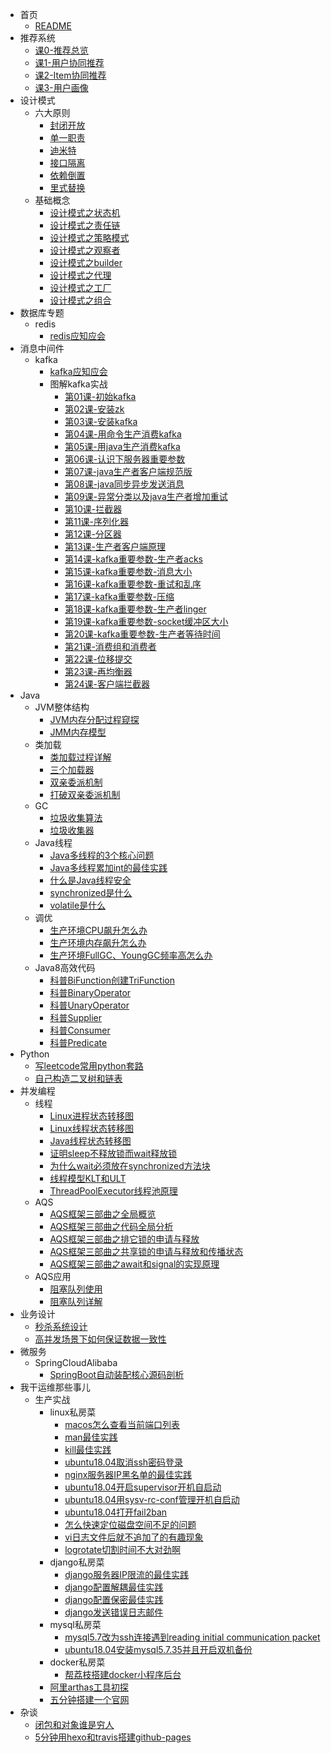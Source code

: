 * 首页
  * [README](README.md)
* 推荐系统
  * [课0-推荐总览](推荐系统/0推荐总览.md)
  * [课1-用户协同推荐](推荐系统/1用户协同推荐.md)
  * [课2-Item协同推荐](推荐系统/2Item协同推荐.md)
  * [课3-用户画像](推荐系统/3用户画像.md)
* 设计模式
  * 六大原则
      * [封闭开放](设计模式/六大原则/封闭开放.md)
      * [单一职责](设计模式/六大原则/单一职责.md)
      * [迪米特](设计模式/六大原则/迪米特.md)
      * [接口隔离](设计模式/六大原则/接口隔离.md)
      * [依赖倒置](设计模式/六大原则/依赖倒置.md)
      * [里式替换](设计模式/六大原则/里式替换.md)
  * 基础概念
      * [设计模式之状态机](设计模式/基础概念/设计模式之状态机.md)
      * [设计模式之责任链](设计模式/基础概念/设计模式之责任链.md)
      * [设计模式之策略模式](设计模式/基础概念/设计模式之策略模式.md)
      * [设计模式之观察者](设计模式/基础概念/设计模式之观察者.md)
      * [设计模式之builder](设计模式/基础概念/设计模式之builder.md)
      * [设计模式之代理](设计模式/基础概念/设计模式之代理.md)
      * [设计模式之工厂](设计模式/基础概念/设计模式之工厂.md)
      * [设计模式之组合](设计模式/基础概念/设计模式之组合模式.md)
* 数据库专题
  * redis
     * [redis应知应会](数据库专题/redis应知应会.md)
* 消息中间件
  * kafka
      * [kafka应知应会](消息中间件/kafka应知应会.md)
      * 图解kafka实战
         * [第01课-初始kafka](消息中间件/图解kafka实战/第1课初始kafka.md)
         * [第02课-安装zk](消息中间件/图解kafka实战/第2课安装zookeeper.md)
         * [第03课-安装kafka](消息中间件/图解kafka实战/第3课安装kafka.md)
         * [第04课-用命令生产消费kafka](消息中间件/图解kafka实战/第4课用命令生产消费kafka.md)
         * [第05课-用java生产消费kafka](消息中间件/图解kafka实战/第5课用java生产消费kafka初级版.md)
         * [第06课-认识下服务器重要参数](消息中间件/图解kafka实战/第6课认识下服务器重要参数.md)
         * [第07课-java生产者客户端规范版](消息中间件/图解kafka实战/第7课java生产者客户端规范版.md)
         * [第08课-java同步异步发送消息](消息中间件/图解kafka实战/第8课java同步异步发送消息.md)
         * [第09课-异常分类以及java生产者增加重试](消息中间件/图解kafka实战/第9课异常分类以及java生产者增加重试.md)
         * [第10课-拦截器](消息中间件/图解kafka实战/第10课拦截器.md)
         * [第11课-序列化器](消息中间件/图解kafka实战/第11课序列化器.md)
         * [第12课-分区器](消息中间件/图解kafka实战/第12课分区器.md)
         * [第13课-生产者客户端原理](消息中间件/图解kafka实战/第13课生产者客户端原理.md)
         * [第14课-kafka重要参数-生产者acks](消息中间件/图解kafka实战/第14课kafka重要参数-生产者acks.md)
         * [第15课-kafka重要参数-消息大小](消息中间件/图解kafka实战/第15课kafka重要参数-消息大小.md)
         * [第16课-kafka重要参数-重试和乱序](消息中间件/图解kafka实战/第16课kafka重要参数-生产者重试和乱序.md)
         * [第17课-kafka重要参数-压缩](消息中间件/图解kafka实战/第17课kafka重要参数-压缩.md)
         * [第18课-kafka重要参数-生产者linger](消息中间件/图解kafka实战/第18课kafka重要参数-生产者linger.md)
         * [第19课-kafka重要参数-socket缓冲区大小](消息中间件/图解kafka实战/第19课kafka重要参数-生产者socket缓冲区大小.md)
         * [第20课-kafka重要参数-生产者等待时间](消息中间件/图解kafka实战/第20课kafka重要参数-生产者等待时间.md)
         * [第21课-消费组和消费者](消息中间件/图解kafka实战/第21课消费组和消费者.md)
         * [第22课-位移提交](消息中间件/图解kafka实战/第22课位移提交.md)
         * [第23课-再均衡器](消息中间件/图解kafka实战/第23课再均衡器.md)
         * [第24课-客户端拦截器](消息中间件/图解kafka实战/第24课客户端拦截器.md)
* Java
  * JVM整体结构
      * [JVM内存分配过程窥探](JVM/JVM整体架构/JVM内存分配过程窥探.md)
      * [JMM内存模型](JVM/JVM整体架构/JMM内存模型.md)
  * 类加载
      * [类加载过程详解](JVM/类加载/类加载过程详解.md)
      * [三个加载器](JVM/类加载/三个加载器.md)
      * [双亲委派机制](JVM/类加载/双亲委派机制.md)
      * [打破双亲委派机制](JVM/类加载/打破双亲委派机制.md)
  * GC
      * [垃圾收集算法](JVM/GC/垃圾收集算法.md)
      * [垃圾收集器](JVM/GC/垃圾收集器.md)
  * Java线程  
      * [Java多线程的3个核心问题](JVM/Java线程/Java多线程的3个核心问题.md)
      * [Java多线程累加int的最佳实践](JVM/Java线程/Java多线程累加int的最佳实践.md)
      * [什么是Java线程安全](JVM/Java线程/什么是Java线程安全.md)
      * [synchronized是什么](JVM/Java线程/synchronized是什么.md)
      * [volatile是什么](JVM/Java线程/volatile是什么.md)
  * 调优
      * [生产环境CPU飙升怎么办](JVM/调优/生产环境CPU飙升怎么办.md)
      * [生产环境内存飙升怎么办](JVM/调优/生产环境内存飙升怎么办.md)
      * [生产环境FullGC、YoungGC频率高怎么办](JVM/调优/生产环境FullGC、YoungGC频率高怎么办.md)
  * Java8高效代码
      * [科普BiFunction创建TriFunction](JVM/Java8高效代码/科普BiFunction创建TriFunction.md)
      * [科普BinaryOperator](JVM/Java8高效代码/科普BinaryOperator.md)
      * [科普UnaryOperator](JVM/Java8高效代码/科普UnaryOperator.md)
      * [科普Supplier](JVM/Java8高效代码/科普Supplier.md)
      * [科普Consumer](JVM/Java8高效代码/科普Consumer.md)
      * [科普Predicate](JVM/Java8高效代码/科普Predicate.md)
* Python
  * [写leetcode常用python套路](Python/写leetcode常用python套路.md)
  * [自己构造二叉树和链表](Python/自己构造二叉树和链表.md)
* 并发编程
  * 线程
      * [Linux进程状态转移图](并发编程/线程/Linux进程状态转移图.md)
      * [Linux线程状态转移图](并发编程/线程/Linux线程状态转移图.md)
      * [Java线程状态转移图](并发编程/线程/Java线程状态转移图.md)
      * [证明sleep不释放锁而wait释放锁](并发编程/线程/证明sleep不释放锁而wait释放锁.md)
      * [为什么wait必须放在synchronized方法块](并发编程/线程/为什么wait必须放在synchronized方法块.md)
      * [线程模型KLT和ULT](并发编程/线程/线程模型KLT和ULT.md)
      * [ThreadPoolExecutor线程池原理](并发编程/线程/ThreadPoolExecutor线程池原理.md)
  * AQS
      * [AQS框架三部曲之全局概览](并发编程/AQS/AQS框架三部曲之全局概览.md)
      * [AQS框架三部曲之代码全局分析](并发编程/AQS/AQS框架三部曲之代码全局分析.md)
      * [AQS框架三部曲之排它锁的申请与释放](并发编程/AQS/AQS框架三部曲之排它锁的申请与释放.md)
      * [AQS框架三部曲之共享锁的申请与释放和传播状态](并发编程/AQS/AQS框架三部曲之共享锁的申请与释放和传播状态.md)
      * [AQS框架三部曲之await和signal的实现原理](并发编程/AQS/AQS框架三部曲之await和signal的实现原理.md)
  * AQS应用
      * [阻塞队列使用](并发编程/AQS应用/阻塞队列使用.md)
      * [阻塞队列详解](并发编程/AQS应用/阻塞队列详解.md)
* 业务设计
  * [秒杀系统设计](业务设计/秒杀系统设计.md)
  * [高并发场景下如何保证数据一致性](业务设计/高并发场景下如何保证数据一致性.md)
* 微服务
  * SpringCloudAlibaba
    * [SpringBoot自动装配核心源码剖析](微服务专题/SpringCloudAlibaba/SpringBoot自动装配核心源码剖析.md)
* 我干运维那些事儿
  * 生产实战
      * linux私房菜
        * [macos怎么查看当前端口列表](我干运维那些事/生产实战/linux私房菜/macos怎么查看当前端口列表.md)      
        * [man最佳实践](我干运维那些事/生产实战/linux私房菜/man的最佳实践.md)      
        * [kill最佳实践](我干运维那些事/生产实战/linux私房菜/kill的最佳实践.md)   
        * [ubuntu18.04取消ssh密码登录](我干运维那些事/生产实战/linux私房菜/ubuntu18.04取消ssh密码登录.md)
        * [nginx服务器IP黑名单的最佳实践](我干运维那些事/生产实战/linux私房菜/nginx服务器IP黑名单的最佳实践.md)  
        * [ubuntu18.04开启supervisor开机自启动](我干运维那些事/生产实战/linux私房菜/ubuntu18.04开启supervisor开机自启动.md)
        * [ubuntu18.04用sysv-rc-conf管理开机自启动](我干运维那些事/生产实战/linux私房菜/ubuntu18.04用sysv-rc-conf管理开机自启动.md)
        * [ubuntu18.04打开fail2ban](我干运维那些事/生产实战/linux私房菜/ubuntu18.04打开fail2ban.md)
        * [怎么快速定位磁盘空间不足的问题](我干运维那些事/生产实战/linux私房菜/怎么快速定位磁盘空间不足的问题.md)  
        * [vi日志文件后就不追加了的有趣现象](我干运维那些事/生产实战/linux私房菜/vi日志文件后就不追加了的有趣现象.md)  
        * [logrotate切割时间不大对劲啊](我干运维那些事/生产实战/linux私房菜/logrotate切割时间不大对劲啊.md)  
      * django私房菜   
        * [django服务器IP限流的最佳实践](我干运维那些事/生产实战/django私房菜/django服务器IP限流的最佳实践.md)  
        * [django配置解耦最佳实践](我干运维那些事/生产实战/django私房菜/django配置解耦最佳实践.md)  
        * [django配置保密最佳实践](我干运维那些事/生产实战/django私房菜/django配置保密最佳实践.md)  
        * [django发送错误日志邮件](我干运维那些事/生产实战/django私房菜/django发送错误日志邮件.md)
      * mysql私房菜
        * [mysql5.7改为ssh连接遇到reading initial communication packet](我干运维那些事/生产实战/mysql私房菜/mysql5.7改为ssh连接遇到reading-initial-communication-packet.md)
        * [ubuntu18.04安装mysql5.7.35并且开启双机备份](我干运维那些事/生产实战/mysql私房菜/ubuntu18.04安装mysql5.7.35并且开启双机备份.md)
      * docker私房菜
        * [帮荔枝搭建docker小程序后台](我干运维那些事/生产实战/docker私房菜/帮荔枝搭建docker小程序后台.md)
      * [阿里arthas工具初探](我干运维那些事/生产实战/阿里arthas工具初探.md)  
      * [五分钟搭建一个官网](我干运维那些事/生产实战/五分钟搭建一个官网.md)  
* 杂谈
  * [闭包和对象谁是穷人](闭包是穷人的对象，对象是穷人的闭包.md)
  * [5分钟用hexo和travis搭建github-pages](5分钟用hexo和travis搭建github-pages.md)
  
